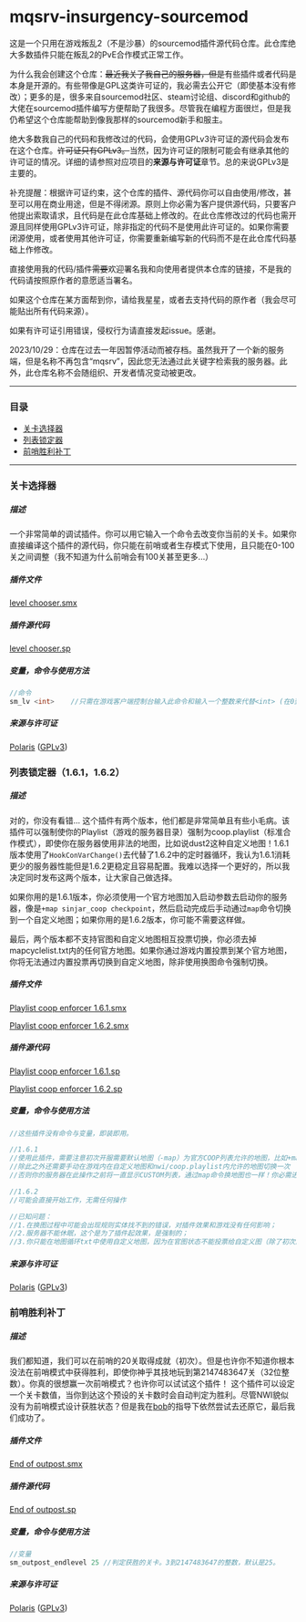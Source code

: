 # mqsrv-insurgency-sourcemod

这是一个只用在游戏叛乱2（不是沙暴）的sourcemod插件源代码仓库。此仓库绝大多数插件只能在叛乱2的PvE合作模式正常工作。

为什么我会创建这个仓库：~~最近我关了我自己的服务器，但是~~有些插件或者代码是本身是开源的。有些带像是GPL这类许可证的，我必需去公开它（即使基本没有修改）；更多的是，很多来自sourcemod社区、steam讨论组、discord和github的大佬在sourcemod插件编写方便帮助了我很多。尽管我在编程方面很烂，但是我仍希望这个仓库能帮助到像我那样的sourcemod新手和服主。

绝大多数我自己的代码和我修改过的代码，会使用GPLv3许可证的源代码会发布在这个仓库。~~许可证只有GPLv3。~~当然，因为许可证的限制可能会有继承其他的许可证的情况。详细的请参照对应项目的**来源与许可证**章节。总的来说GPLv3是主要的。

补充提醒：根据许可证约束，这个仓库的插件、源代码你可以自由使用/修改，甚至可以用在商业用途，但是不得闭源。原则上你必需为客户提供源代码，只要客户他提出索取请求，且代码是在此仓库基础上修改的。在此仓库修改过的代码也需开源且同样使用GPLv3许可证，除非指定的代码不是使用此许可证的。如果你需要闭源使用，或者使用其他许可证，你需要重新编写新的代码而不是在此仓库代码基础上作修改。

直接使用我的代码/插件~~需要~~欢迎署名我和向使用者提供本仓库的链接，不是我的代码请按照原作者的意愿适当署名。

如果这个仓库在某方面帮到你，请给我星星，或者去支持代码的原作者（我会尽可能贴出所有代码来源）。

如果有许可证引用错误，侵权行为请直接发起issue。感谢。

2023/10/29：仓库在过去一年因暂停活动而被存档。虽然我开了一个新的服务端，但是名称不再包含“mqsrv”，因此您无法通过此关键字检索我的服务器。此外，此仓库名称不会随组织、开发者情况变动被更改。

---

### 目录

- [关卡选择器](#关卡选择器)
- [列表锁定器](#列表锁定器161162)
- [前哨胜利补丁](#前哨胜利补丁)

---

### 关卡选择器

##### 描述

一个非常简单的调试插件。你可以用它输入一个命令去改变你当前的关卡。如果你直接编译这个插件的源代码，你只能在前哨或者生存模式下使用，且只能在0-100关之间调整（我不知道为什么前哨会有100关甚至更多...）

##### 插件文件

[level chooser.smx](https://github.com/lamya3/mqsrv-insurgency-sourcemod-release/blob/main/insurgency/addons/sourcemod/plugins/level%20chooser.smx)

##### 插件源代码

[level chooser.sp](https://github.com/lamya3/mqsrv-insurgency-sourcemod-release/blob/main/insurgency/addons/sourcemod/scripting/level%20chooser.sp)

##### 变量，命令与使用方法

```c
//命令
sm_lv <int>    //只需在游戏客户端控制台输入此命令和输入一个整数来代替<int> (在0到100之间的整数)
```

##### 来源与许可证

[Polaris](https://github.com/lamya3) ([GPLv3](https://raw.githubusercontent.com/lamya3/mqsrv-insurgency-sourcemod-release/main/LICENSE.md))

### 列表锁定器（1.6.1，1.6.2）

##### 描述

对的，你没有看错... 这个插件有两个版本，他们都是非常简单且有些小毛病。该插件可以强制使你的Playlist（游戏的服务器目录）强制为coop.playlist（标准合作模式），即使你在服务器使用非法的地图，比如说dust2这种自定义地图！1.6.1版本使用了`HookConVarChange()`去代替了1.6.2中的定时器循环，我认为1.6.1消耗更少的服务器性能但是1.6.2更稳定且容易配置。我难以选择一个更好的，所以我决定同时发布这两个版本，让大家自己做选择。

如果你用的是1.6.1版本，你必须使用一个官方地图加入启动参数去启动你的服务器，像是`+map sinjar_coop checkpoint`，然后启动完成后手动通过`map`命令切换到一个自定义地图；如果你用的是1.6.2版本，你可能不需要这样做。

最后，两个版本都不支持官图和自定义地图相互投票切换，你必须去掉mapcyclelist.txt内的任何官方地图。如果你通过游戏内置投票到某个官方地图，你将无法通过内置投票再切换到自定义地图，除非使用换图命令强制切换。

##### 插件文件

[Playlist coop enforcer 1.6.1.smx](https://github.com/lamya3/mqsrv-insurgency-sourcemod-release/blob/main/insurgency/addons/sourcemod/plugins/Playlist%20coop%20enforcer%201.6.1.smx)

[Playlist coop enforcer 1.6.2.smx](https://github.com/lamya3/mqsrv-insurgency-sourcemod-release/blob/main/insurgency/addons/sourcemod/plugins/Playlist%20coop%20enforcer%201.6.2.smx)

##### 插件源代码

[Playlist coop enforcer 1.6.1.sp](https://github.com/lamya3/mqsrv-insurgency-sourcemod-release/blob/main/insurgency/addons/sourcemod/scripting/Playlist%20coop%20enforcer%201.6.1.sp)

[Playlist coop enforcer 1.6.2.sp](https://github.com/lamya3/mqsrv-insurgency-sourcemod-release/blob/main/insurgency/addons/sourcemod/scripting/Playlist%20coop%20enforcer%201.6.2.sp)

##### 变量，命令与使用方法

```c
//这些插件没有命令与变量，即装即用。

//1.6.1
//使用此插件，需要注意初次开服需要默认地图（-map）为官方COOP列表允许的地图，比如+map tell_coop checkpoint
//除此之外还需要手动在游戏内在自定义地图和nwi/coop.playlist内允许的地图切换一次
//否则你的服务器在此操作之前将一直显示CUSTOM列表，通过map命令换地图也一样！你必需进去游戏内操作。

//1.6.2
//可能会直接开始工作，无需任何操作

//已知问题：
//1.在换图过程中可能会出现规则实体找不到的错误，对插件效果和游戏没有任何影响；
//2.服务器不能休眠，这个是为了插件起效果，是强制的；
//3.你只能在地图循环txt中使用自定义地图，因为在官图状态不能投票给自定义图（除了初次启动的官图）。
```

##### 来源与许可证

[Polaris](https://github.com/lamya3) ([GPLv3](https://raw.githubusercontent.com/lamya3/mqsrv-insurgency-sourcemod-release/main/LICENSE.md))

### 前哨胜利补丁

##### 描述

我们都知道，我们可以在前哨的20关取得成就（初次）。但是也许你不知道你根本没法在前哨模式中获得胜利，即使你神乎其技地玩到第2147483647关（32位整数）。你真的很想赢一次前哨模式？也许你可以试试这个插件！
这个插件可以设定一个关卡数值，当你到达这个预设的关卡数时会自动判定为胜利。尽管NWI貌似没有为前哨模式设计获胜状态？但是我在[bob](https://steamcommunity.com/id/TE4R/)的指导下依然尝试去还原它，最后我们成功了。

##### 插件文件

[End of outpost.smx](https://github.com/lamya3/mqsrv-insurgency-sourcemod-release/blob/main/insurgency/addons/sourcemod/plugins/end%20of%20outpost.smx)

##### 插件源代码

[End of outpost.sp](https://github.com/lamya3/mqsrv-insurgency-sourcemod-release/blob/main/insurgency/addons/sourcemod/scripting/end%20of%20outpost.sp)

##### 变量，命令与使用方法

```c
//变量
sm_outpost_endlevel 25 //判定获胜的关卡。3到2147483647的整数，默认是25。
```

##### 来源与许可证

[Polaris](https://github.com/lamya3) ([GPLv3](https://raw.githubusercontent.com/lamya3/mqsrv-insurgency-sourcemod-release/main/LICENSE.md))
